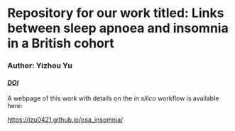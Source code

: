 # Repository for our work titled: Links between sleep apnoea and insomnia in a British cohort

### Author: Yizhou Yu

#### *[DOI](https://doi.org/10.3390/clockssleep5030036)*

A webpage of this work with details on the *in silico* workflow is available here: 

https://izu0421.github.io/osa_insomnia/


